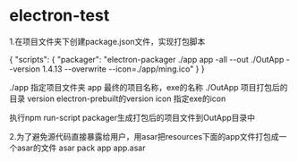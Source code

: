 # electron-test

1.在项目文件夹下创建package.json文件，实现打包脚本

{
  "scripts": {
    "packager": "electron-packager ./app app -all --out ./OutApp --version 1.4.13 --overwrite --icon=./app/ming.ico"
  }
}

./app 指定项目文件夹
app 最终的项目名称，exe的名称
./OutApp 项目打包后的目录
version electron-prebuilt的version
icon 指定exe的icon

执行npm run-script packager生成打包后的项目文件到OutApp目录中

2.为了避免源代码直接暴露给用户，用asar把resources下面的app文件打包成一个asar的文件
asar pack app app.asar